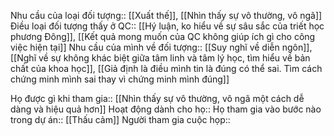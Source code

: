 
Nhu cầu của loại đối tượng:: [[Xuất thế]], [[Nhìn thấy sự vô thường, vô ngã]]
Điều loại đối tượng thấy ở QC:: [[Hý luận, ko hiểu về sự sâu sắc của triết học phương Đông]], [[Kết quả mong muốn của QC không giúp ích gì cho công việc hiện tại]]
Nhu cầu của mình về đối tượng:: [[Suy nghĩ về diễn ngôn]], [[Nghĩ về sự không khác biệt giữa tâm linh và tâm lý học, tìm hiểu về bản chất của khoa học]], [[Giả định là điều mình tin là đúng có thể sai. Tìm cách chứng minh mình sai thay vì chứng minh mình đúng]]

Họ được gì khi tham gia:: [[Nhìn thấy sự vô thường, vô ngã một cách dễ dàng và hiệu quả hơn]]
Hoạt động dành cho họ:: 
Họ tham gia vào bước nào trong dự án:: [[Thấu cảm]]
Người tham gia cuộc họp:: 
